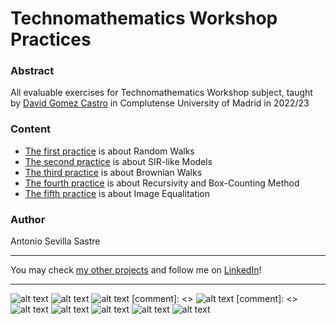 # Technomathematics Workshop Practices

### Abstract
All evaluable exercises for Technomathematics Workshop subject, taught by [David Gomez Castro](https://gomezcastro.xyz/) in Complutense University of Madrid in 2022/23

### Content
- [The first practice](https://github.com/asevillasastre/UCM-Technomathematics-Practices/tree/main/practice-1) is about Random Walks
- [The second practice](https://github.com/asevillasastre/UCM-Technomathematics-Practices/tree/main/practice-2) is about SIR-like Models
- [The third practice](https://github.com/asevillasastre/UCM-Technomathematics-Practices/tree/main/practice-3) is about Brownian Walks
- [The fourth practice](https://github.com/asevillasastre/UCM-Technomathematics-Practices/tree/main/practice-4) is about Recursivity and Box-Counting Method
- [The fifth practice](https://github.com/asevillasastre/UCM-Technomathematics-Practices/tree/main/practice-5) is about Image Equalitation

### Author
Antonio Sevilla Sastre

-----------------------------------------------------------------------------

You may check [my other projects](https://github.com/asevillasastre?tab=repositories) and follow me on [LinkedIn](https://www.linkedin.com/in/asevillasastre/)!

-----------------------------------------------------------------------------



![alt text](https://github.com/asevillasastre/UCM-Technomathematics-Practices/blob/main/images/technomathematics-workflow-image%20(3).png?raw=true)
![alt text](https://github.com/asevillasastre/UCM-Technomathematics-Practices/blob/main/images/technomathematics-workflow-image%20(2).png?raw=true)
![alt text](https://github.com/asevillasastre/UCM-Technomathematics-Practices/blob/main/images/technomathematics-workflow-image%20(1).png?raw=true)
[comment]: <> ![alt text](https://github.com/asevillasastre/UCM-Technomathematics-Practices/blob/main/images/technomathematics-workflow-image%20(4).png?raw=true)
[comment]: <> ![alt text](https://github.com/asevillasastre/UCM-Technomathematics-Practices/blob/main/images/technomathematics-workflow-image%20(5).png?raw=true)
![alt text](https://github.com/asevillasastre/UCM-Technomathematics-Practices/blob/main/images/technomathematics-workflow-image%20(6).png?raw=true)
![alt text](https://github.com/asevillasastre/UCM-Technomathematics-Practices/blob/main/images/technomathematics-workflow-image%20(7).png?raw=true)
![alt text](https://github.com/asevillasastre/UCM-Technomathematics-Practices/blob/main/images/technomathematics-workflow-image%20(8).png?raw=true)
![alt text](https://github.com/asevillasastre/UCM-Technomathematics-Practices/blob/main/images/technomathematics-workflow-image%20(9).png?raw=true)
